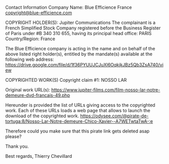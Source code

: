 Contact Information
Company Name: Blue Efficience
France
copyright@blue-efficience.com

COPYRIGHT HOLDER(S):
Jupiter Communications
The complainant is a French Simplified Stock Company registered before the
Business Register of Paris under #B 340 310 655, having its principal head
office: PARIS
Country/Region: France

The Blue Efficience company is acting in the name and on behalf of the
above listed right holder(s), entitled by the mandate(s) available at the
following web address:
https://drive.google.com/file/d/1f36PYUUJCJuXl6OqkjkJBz5Qb3ZsA740/view

COPYRIGHTED WORK(S)
Copyright claim #1:
NOSSO LAR

Original work URL(s):
https://www.jupiter-films.com/film-nosso-lar-notre-demeure-dvd-francais-49.php

Hereunder is provided the list of URLs giving access to the copyrighted
work.
Each of these URLs loads a web page that allows to launch the download of
the copyrighted work.
https://odysee.com/@pirate-de-tortuga:8/Nosso-Lar-Notre-demeure-Chico-Xavier--A7WETwtaTwA-:e

Therefore could you make sure that this pirate link gets deleted asap please?

Thank you.

Best regards,
Thierry Chevillard 
